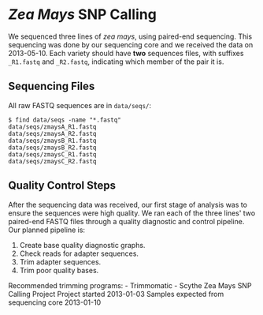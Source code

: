 # *Zea Mays* SNP Calling

We sequenced three lines of *zea mays*, using paired-end sequencing. This sequencing was done by our sequencing core and we received the data on 2013-05-10. Each variety should have **two** sequences files, with suffixes `_R1.fastq` and `_R2.fastq`, indicating which member of the pair it is.

## Sequencing Files

All raw FASTQ sequences are in `data/seqs/`:

    $ find data/seqs -name "*.fastq"
    data/seqs/zmaysA_R1.fastq
    data/seqs/zmaysA_R2.fastq
    data/seqs/zmaysB_R1.fastq
    data/seqs/zmaysB_R2.fastq
    data/seqs/zmaysC_R1.fastq
    data/seqs/zmaysC_R2.fastq

## Quality Control Steps

After the sequencing data was received, our first stage of analysis was to ensure the sequences were high quality. We ran each of the three lines' two paired-end FASTQ files through a quality diagnostic and control pipeline. Our planned pipeline is:

1. Create base quality diagnostic graphs.
2. Check reads for adapter sequences.
3. Trim adapter sequences.
4. Trim poor quality bases.

Recommended trimming programs:
    - Trimmomatic
    - Scythe
Zea Mays SNP Calling Project
Project started 2013-01-03
Samples expected from sequencing core 2013-01-10
